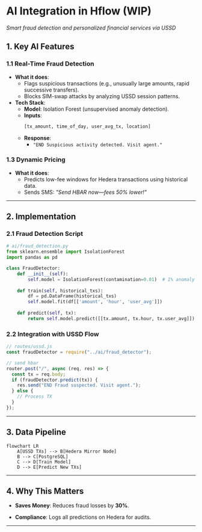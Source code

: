 # **AI Integration in Hflow (WIP)**

_Smart fraud detection and personalized financial services via USSD_

## **1. Key AI Features**

### **1.1 Real-Time Fraud Detection**

- **What it does**:
  - Flags suspicious transactions (e.g., unusually large amounts, rapid
    successive transfers).
  - Blocks SIM-swap attacks by analyzing USSD session patterns.
- **Tech Stack**:
  - **Model**: Isolation Forest (unsupervised anomaly detection).
  - **Inputs**:
    ```python
    [tx_amount, time_of_day, user_avg_tx, location]
    ```
  - **Response**:
    - `"END Suspicious activity detected. Visit agent."`



### **1.3 Dynamic Pricing**

- **What it does**:
  - Predicts low-fee windows for Hedera transactions using historical data.
  - Sends SMS: _"Send HBAR now—fees 50% lower!"_

---

## **2. Implementation**

### **2.1 Fraud Detection Script**

```python
# ai/fraud_detection.py
from sklearn.ensemble import IsolationForest
import pandas as pd

class FraudDetector:
    def __init__(self):
        self.model = IsolationForest(contamination=0.01)  # 1% anomaly rate
    
    def train(self, historical_txs):
        df = pd.DataFrame(historical_txs)
        self.model.fit(df[['amount', 'hour', 'user_avg']])
    
    def predict(self, tx):
        return self.model.predict([[tx.amount, tx.hour, tx.user_avg]]) == -1  # -1 = anomaly
```

### **2.2 Integration with USSD Flow**

```javascript
// routes/ussd.js
const fraudDetector = require("../ai/fraud_detector");

// send hbar
router.post("/", async (req, res) => {
  const tx = req.body;
  if (fraudDetector.predict(tx)) {
    res.send("END Fraud suspected. Visit agent.");
  } else {
    // Process TX
  }
});
```

---

## **3. Data Pipeline**

```mermaid
flowchart LR
    A[USSD TXs] --> B[Hedera Mirror Node]
    B --> C[PostgreSQL]
    C --> D[Train Model]
    D --> E[Predict New TXs]
```

---

## **4. Why This Matters**

- **Saves Money**: Reduces fraud losses by **30%**.

- **Compliance**: Logs all predictions on Hedera for audits.

---
